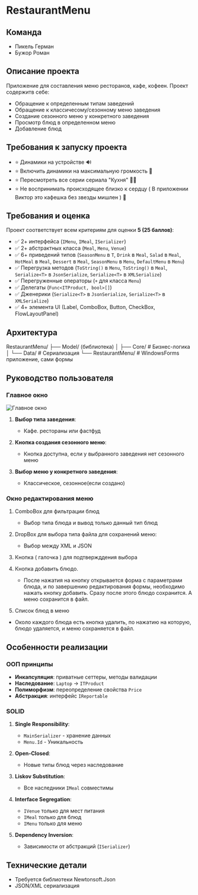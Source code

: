 # RestaurantMenu

## Команда
- Пикель Герман
- Бужор Роман

## Описание проекта
Приложение для составления меню ресторанов, кафе, кофеен. Проект содержитв себе:
- Обращение к определенным типам заведений
- Обращение к классичесому/сезонному меню заведения
- Создание сезонного меню у конкретного заведения
- Просмотр блюд в определенном меню
- Добавление блюд

## Требования к запуску проекта
   - ⭐ Динамики на устройстве 🔊 
   - ⭐ Включить динамики на максимальную громкость 🕺 
   - ⭐ Пересмотреть все серии сериала "Кухня"  👨‍🍳
   - ⭐ Не воспринимать происходящее близко к сердцу ( В приложении Виктор это кафешка без звезды мишлен ) 🌟

## Требования и оценка
Проект соответствует всем критериям для оценки **5 (25 баллов)**:
- ✅ 2+ интерфейса (`IMenu`, `IMeal`, `ISerializer`)
- ✅ 2+ абстрактных класса (`Meal`, `Menu`, `Venue`)
- ✅ 6+ приведений типов (`SeasonMenu` в `T`,  `Drink` в `Meal`, `Salad` в `Meal`, `HotMeal` в `Meal`, `Dessert` в `Meal`, `SeasonMenu` в `Menu`, `DefaultMenu` в `Menu`)
- ✅ Перегрузка методов (`ToString()` в `Menu`, `ToString()` в `Meal`, `Serialize<T>` в `JsonSerialize`, `Serialize<T>` в `XMLSerialize`)
- ✅ Перегруженные операторы (`+` для класса `Menu`)
- ✅ Делегаты (`Func<ITProduct, bool>[]`)
- ✅ Дженерики (`Serialize<T>` в `JsonSerialize`, `Serialize<T>` в `XMLSerialize`)
- ✅ 4+ элемента UI (Label, ComboBox, Button, CheckBox, FlowLayoutPanel)

## Архитектура

RestaurantMenu/
├── Model/ (библиотека)
│ ├── Core/ # Бизнес-логика
│ └── Data/ # Сериализация
└── RestaurantMenu/ # WindowsForms приложение, сами формы


## Руководство пользователя

### Главное окно
![Главное окно](screenshots/main-window.png)

1. **Выбор типа заведения**:
   - Кафе. рестораны или фастфуд

2. **Кнопка создания сезонного меню**:
   - Кнопка доступна, если у выбранного заведения нет сезонного меню

3. **Выбор меню у конкретного заведения**:
   - Классическое, сезонное(если создано)

### Окно редактирования меню


1. ComboBox для фильтрации блюд
   - Выбор типа блюда и вывод только данный тип блюд

3. DropBox для выбора типа файла для сохранений меню:
   - Выбор между XML и JSON

4. Кнопка ( галочка ) для подтвержддения выбора

5. Кнопка добавить блюдо.
   - После нажатия на кнопку открывается форма с параметрами блюда, и по завершению редактирования формы, необходимо нажать кнопку добавить. Сразу после этого блюдо сохранится. А меню сохранится в файл.
     
6. Список блюд в меню
  - Около каждого блюда есть кнопка удалить, по нажатию на которую, блюдо удаляется, и меню сохраняется в файл.




## Особенности реализации

### ООП принципы
- **Инкапсуляция**: приватные сеттеры, методы валидации
- **Наследование**: `Laptop` → `ITProduct`
- **Полиморфизм**: переопределение свойства `Price`
- **Абстракция**: интерфейс `IReportable`

### SOLID
1. **Single Responsibility**:
   - `MainSerializer` - хранение данных
   - `Menu.Id` - Уникальность

2. **Open-Closed**:
   - Новые типы блюд через наследование

3. **Liskov Substitution**:
   - Все наследники `IMeal` совместимы

4. **Interface Segregation**:
   - `IVenue` только для мест питания
   - `IMeal` только для блюд
   - `IMenu` только для меню

5. **Dependency Inversion**:
   - Зависимости от абстракций (`ISerializer`)

## Технические детали
- Требуется библиотеки Newtonsoft.Json
- JSON/XML сериализация

